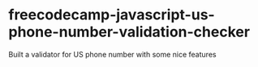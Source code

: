 # freecodecamp-javascript-us-phone-number-validation-checker
Built a validator for US phone number with some nice features
